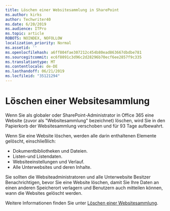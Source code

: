 ```yaml
---
title: Löschen einer Websitesammlung in SharePoint
ms.author: kirks
author: Techwriter40
ms.date: 6/20/2019
ms.audience: ITPro
ms.topic: article
ROBOTS: NOINDEX, NOFOLLOW
localization_priority: Normal
ms.assetid: ''
ms.openlocfilehash: a6ff804fae307212c454b80ead863667dbdbe781
ms.sourcegitcommit: ec6f8091c3d96c2d28296b70ecf6ee2857f9c335
ms.translationtype: MT
ms.contentlocale: de-DE
ms.lasthandoff: 06/21/2019
ms.locfileid: "35121294"
---
```

# <a name="delete-a-site-collection"></a>Löschen einer Websitesammlung

Wenn Sie als globaler oder SharePoint-Administrator in Office 365 eine Website (zuvor als "Websitesammlung" bezeichnet) löschen, wird Sie in den Papierkorb der Websitesammlung verschoben und für 93 Tage aufbewahrt. 

Wenn Sie eine Website löschen, werden alle darin enthaltenen Elemente gelöscht, einschließlich:

- Dokumentbibliotheken und Dateien.
- Listen-und Listendaten.
- Websiteeinstellungen und Verlauf.
- Alle Unterwebsites und deren Inhalte.

Sie sollten die Websiteadministratoren und alle Unterwebsite Besitzer Benachrichtigen, bevor Sie eine Website löschen, damit Sie Ihre Daten an einen anderen Speicherort verlagern und Benutzern auch mitteilen können, wann die Websites gelöscht werden. 

Weitere Informationen finden Sie unter [Löschen einer Websitesammlung](https://docs.microsoft.com/en-us/sharepoint/delete-site-collection). 